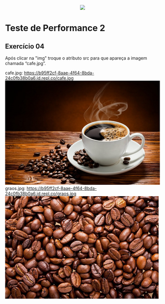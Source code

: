 <p align="center">
    <img src="https://www.infnet.edu.br/infnet/wp-content/themes/infnet.homepage//assets/img/LogoInfnetRodape.png"/>
</p>

# Teste de Performance 2

## Exercício 04

Após clicar na "img" troque o atributo src para que apareça a imagem chamada “cafe.jpg”.

cafe.jpg:
https://b95ff2cf-8aae-4f64-8bda-24c0fb38b0a6.id.repl.co/cafe.jpg
![download](download.jpg)
graos.jpg:
https://b95ff2cf-8aae-4f64-8bda-24c0fb38b0a6.id.repl.co/graos.jpg
![download](download_2.jpg)